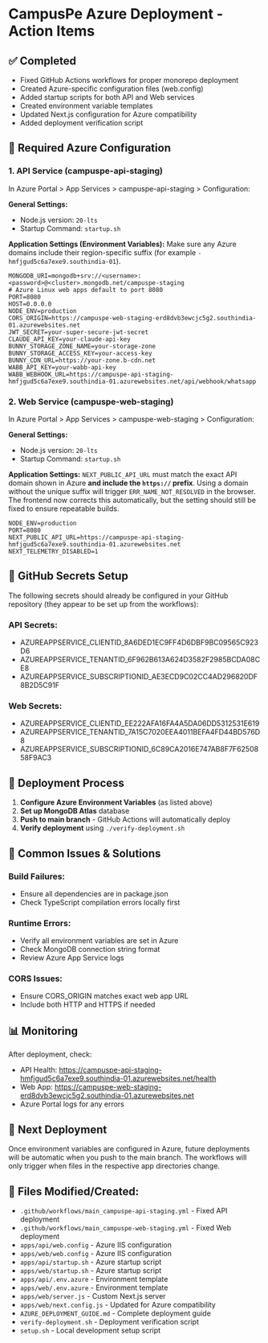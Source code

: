 # CampusPe Azure Deployment - Action Items

## ✅ Completed

- Fixed GitHub Actions workflows for proper monorepo deployment
- Created Azure-specific configuration files (web.config)
- Added startup scripts for both API and Web services
- Created environment variable templates
- Updated Next.js configuration for Azure compatibility
- Added deployment verification script

## 🔧 Required Azure Configuration

### 1. API Service (campuspe-api-staging)

In Azure Portal > App Services > campuspe-api-staging > Configuration:

**General Settings:**

- Node.js version: `20-lts`
- Startup Command: `startup.sh`

**Application Settings (Environment Variables):**
Make sure any Azure domains include their region-specific suffix (for
example `-hmfjgud5c6a7exe9.southindia-01`).

```
MONGODB_URI=mongodb+srv://<username>:<password>@<cluster>.mongodb.net/campuspe-staging
# Azure Linux web apps default to port 8080
PORT=8080
HOST=0.0.0.0
NODE_ENV=production
CORS_ORIGIN=https://campuspe-web-staging-erd8dvb3ewcjc5g2.southindia-01.azurewebsites.net
JWT_SECRET=your-super-secure-jwt-secret
CLAUDE_API_KEY=your-claude-api-key
BUNNY_STORAGE_ZONE_NAME=your-storage-zone
BUNNY_STORAGE_ACCESS_KEY=your-access-key
BUNNY_CDN_URL=https://your-zone.b-cdn.net
WABB_API_KEY=your-wabb-api-key
WABB_WEBHOOK_URL=https://campuspe-api-staging-hmfjgud5c6a7exe9.southindia-01.azurewebsites.net/api/webhook/whatsapp
```

### 2. Web Service (campuspe-web-staging)

In Azure Portal > App Services > campuspe-web-staging > Configuration:

**General Settings:**

- Node.js version: `20-lts`
- Startup Command: `startup.sh`

**Application Settings:**
`NEXT_PUBLIC_API_URL` must match the exact API domain shown in Azure **and include the `https://` prefix**. Using a domain without the unique suffix will trigger `ERR_NAME_NOT_RESOLVED` in the browser. The frontend now corrects this automatically, but the setting should still be fixed to ensure repeatable builds.

```
NODE_ENV=production
PORT=8080
NEXT_PUBLIC_API_URL=https://campuspe-api-staging-hmfjgud5c6a7exe9.southindia-01.azurewebsites.net
NEXT_TELEMETRY_DISABLED=1
```

## 🔑 GitHub Secrets Setup

The following secrets should already be configured in your GitHub repository (they appear to be set up from the workflows):

### API Secrets:

- AZUREAPPSERVICE_CLIENTID_8A6DED1EC9FF4D6DBF9BC09565C923D6
- AZUREAPPSERVICE_TENANTID_6F962B613A624D3582F2985BCDA08CE8
- AZUREAPPSERVICE_SUBSCRIPTIONID_AE3ECD9C02CC4AD296820DF8B2D5C91F

### Web Secrets:

- AZUREAPPSERVICE_CLIENTID_EE222AFA16FA4A5DA06DD5312531E619
- AZUREAPPSERVICE_TENANTID_7A15C7020EEA4011BEFA4FD44BD576D8
- AZUREAPPSERVICE_SUBSCRIPTIONID_6C89CA2016E747AB8F7F6250858F9AC3

## 🚀 Deployment Process

1. **Configure Azure Environment Variables** (as listed above)
2. **Set up MongoDB Atlas** database
3. **Push to main branch** - GitHub Actions will automatically deploy
4. **Verify deployment** using `./verify-deployment.sh`

## 🐛 Common Issues & Solutions

### Build Failures:

- Ensure all dependencies are in package.json
- Check TypeScript compilation errors locally first

### Runtime Errors:

- Verify all environment variables are set in Azure
- Check MongoDB connection string format
- Review Azure App Service logs

### CORS Issues:

- Ensure CORS_ORIGIN matches exact web app URL
- Include both HTTP and HTTPS if needed

## 📊 Monitoring

After deployment, check:

- API Health: https://campuspe-api-staging-hmfjgud5c6a7exe9.southindia-01.azurewebsites.net/health
- Web App: https://campuspe-web-staging-erd8dvb3ewcjc5g2.southindia-01.azurewebsites.net
- Azure Portal logs for any errors

## 🔄 Next Deployment

Once environment variables are configured in Azure, future deployments will be automatic when you push to the main branch. The workflows will only trigger when files in the respective app directories change.

## 📝 Files Modified/Created:

- `.github/workflows/main_campuspe-api-staging.yml` - Fixed API deployment
- `.github/workflows/main_campuspe-web-staging.yml` - Fixed Web deployment
- `apps/api/web.config` - Azure IIS configuration
- `apps/web/web.config` - Azure IIS configuration
- `apps/api/startup.sh` - Azure startup script
- `apps/web/startup.sh` - Azure startup script
- `apps/api/.env.azure` - Environment template
- `apps/web/.env.azure` - Environment template
- `apps/web/server.js` - Custom Next.js server
- `apps/web/next.config.js` - Updated for Azure compatibility
- `AZURE_DEPLOYMENT_GUIDE.md` - Complete deployment guide
- `verify-deployment.sh` - Deployment verification script
- `setup.sh` - Local development setup script
